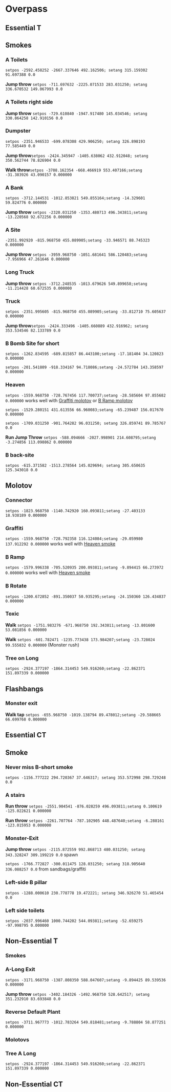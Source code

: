# Overpass
## Essential T
## Smokes

### A Toilets
`setpos -2592.458252 -2667.337646 492.162506; setang 315.159302 91.697388 0.0`

**Jump throw** `setpos -711.697632 -2225.071533 283.031250; setang 336.670532 149.067993 0.0`
### A Toilets right side

**Jump throw** `setpos -729.610840 -1947.917480 145.034546; setang 330.864258 142.910156 0.0`

### Dumpster
`setpos -2351.946533 -699.078308 429.906250; setang 326.898193 77.585449 0.0`

**Jump throw**`setpos -2424.345947 -1405.638062 432.912048; setang 350.562744 78.826904 0.0`

**Walk throw**`setpos -3708.162354 -668.466919 553.407166;setang -31.383926 43.090157 0.000000`

### A Bank
`setpos -3712.144531 -1012.853821 549.855164;setang -14.329601 59.824776 0.000000`

**Jump throw** `setpos -2320.031250 -1353.480713 496.343811;setang -13.220568 92.672256 0.000000`
### A Site
`-2351.992920 -815.968750 455.089905;setang -33.946571 88.745323 0.000000`

**Jump throw** `setpos -3959.968750 -1051.681641 586.120483;setang -7.956966 47.261646 0.000000`

### Long Truck

**Jump throw** `setpos -3712.248535 -1013.679626 549.899658;setang -11.214428 60.672535 0.000000`

### Truck
`setpos -2351.995605 -815.968750 455.089905;setang -33.812710 75.605637 0.000000`

**Jump throw**`setpos -2424.333496 -1405.660889 432.916962; setang 353.534546 82.133789 0.0`

### B Bomb Site for short
`setpos -1262.834595 -689.815857 86.443100;setang -17.181404 34.120823 0.000000`

`setpos -201.541809 -918.334167 94.718086;setang -24.572784 143.358597 0.000000`
### Heaven
`setpos -1559.968750 -728.767456 117.700737;setang -28.585604 97.855682 0.000000` works well with [Graffiti molotov](#graffiti) or [B Ramp molotov](#b-ramp)

`setpos -1529.280151 431.613556 66.960083;setang -65.239487 156.017670 0.000000`

`setpos -1709.031250 -901.764282 96.031250; setang 326.859741 89.785767 0.0`

**Run Jump Throw** `setpos -588.094666 -2027.998901 214.608795;setang -3.274856 113.098862 0.000000`

### B back-site
`setpos -615.371582 -1513.278564 145.029694; setang 305.650635 125.343018 0.0`
## Molotov
### Connector
`setpos -1823.968750 -1140.742920 160.093811;setang -27.403133 18.938189 0.000000`
### Graffiti
`setpos -1559.968750 -728.792358 116.124084;setang -29.059980 137.912292 0.000000` works well with [Heaven smoke](#heaven)
### B Ramp
`setpos -1579.996338 -705.520935 200.093811;setang -9.894415 66.273972 0.000000` works well with [Heaven smoke](#heaven)
### B Rotate
`setpos -1200.672852 -891.350037 50.935295;setang -24.150360 126.434837 0.000000`
### Toxic
**Walk** `setpos -1751.983276 -671.968750 192.343811;setang -13.801600 53.081856 0.000000`

**Walk** `setpos -601.782471 -1235.773438 173.984207;setang -23.728024 99.555832 0.000000` (Monster rush)
### Tree on Long
`setpos -2924.377197 -1864.314453 549.916260;setang -22.862371 151.897339 0.000000`
## Flashbangs
### Monster exit
**Walk tap** `setpos -655.968750 -1019.138794 89.478012;setang -29.588665 66.699768 0.000000`
## Essential CT
## Smoke
### Never miss B-short smoke
`setpos -1156.777222 294.720367 37.646317; setang 353.572998 298.729248 0.0`
### A stairs
**Run throw** `setpos -2551.904541 -876.028259 496.093811;setang 0.100619 -125.022621 0.000000`

**Run throw** `setpos -2261.707764 -787.102905 448.487640;setang -6.288161 -123.015953 0.000000`
### Monster-Exit
**Jump throw** `setpos -2115.872559 992.868713 480.031250; setang 343.328247 309.199219 0.0` spawn

`setpos -1766.772827 -300.011475 128.031250; setang 318.905640 336.088257 0.0` from sandbags/graffiti
### Left-side B pillar
`setpos -1288.000610 230.778778 19.472221; setang 346.926270 51.465454 0.0`
### Left side toilets
`setpos -2037.996460 1000.744202 544.093811;setang -52.659275 -97.998795 0.000000`
## Non-Essential T
### Smokes
### A-Long Exit
`setpos -3171.968750 -1387.808350 588.047607;setang -9.894425 89.539536 0.000000`

**Jump throw** `setpos -3402.184326 -1492.968750 528.642517; setang 351.232910 83.693848 0.0`

### Reverse Default Plant
`setpos -3711.967773 -1012.783264 549.818481;setang -9.788804 58.877251 0.000000`

### Molotovs
### Tree A Long
`setpos -2924.377197 -1864.314453 549.916260;setang -22.862371 151.897339 0.000000`
## Non-Essential CT
